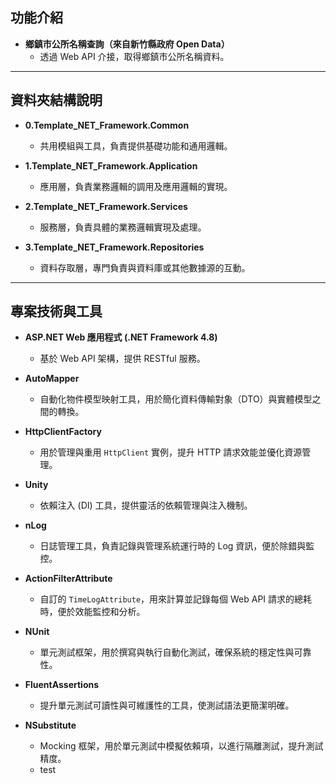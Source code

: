 ## 功能介紹

- **鄉鎮市公所名稱查詢（來自新竹縣政府 Open Data）**
  - 透過 Web API 介接，取得鄉鎮市公所名稱資料。

---

## 資料夾結構說明

- **0.Template_NET_Framework.Common**  
  - 共用模組與工具，負責提供基礎功能和通用邏輯。

- **1.Template_NET_Framework.Application**  
  - 應用層，負責業務邏輯的調用及應用邏輯的實現。

- **2.Template_NET_Framework.Services**  
  - 服務層，負責具體的業務邏輯實現及處理。

- **3.Template_NET_Framework.Repositories**  
  - 資料存取層，專門負責與資料庫或其他數據源的互動。

---

## 專案技術與工具

- **ASP.NET Web 應用程式 (.NET Framework 4.8)**  
  - 基於 Web API 架構，提供 RESTful 服務。

- **AutoMapper**  
  - 自動化物件模型映射工具，用於簡化資料傳輸對象（DTO）與實體模型之間的轉換。

- **HttpClientFactory**  
  - 用於管理與重用 `HttpClient` 實例，提升 HTTP 請求效能並優化資源管理。

- **Unity**  
  - 依賴注入 (DI) 工具，提供靈活的依賴管理與注入機制。

- **nLog**  
  - 日誌管理工具，負責記錄與管理系統運行時的 Log 資訊，便於除錯與監控。

- **ActionFilterAttribute**  
  - 自訂的 `TimeLogAttribute`，用來計算並記錄每個 Web API 請求的總耗時，便於效能監控和分析。

- **NUnit**  
  - 單元測試框架，用於撰寫與執行自動化測試，確保系統的穩定性與可靠性。

- **FluentAssertions**  
  - 提升單元測試可讀性與可維護性的工具，使測試語法更簡潔明確。

- **NSubstitute**  
  - Mocking 框架，用於單元測試中模擬依賴項，以進行隔離測試，提升測試精度。
  - test
